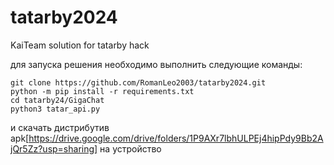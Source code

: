 # tatarby2024
KaiTeam solution for tatarby hack

для запуска решения необходимо выполнить следующие команды: <br />
```
git clone https://github.com/RomanLeo2003/tatarby2024.git
python -m pip install -r requirements.txt
cd tatarby24/GigaChat
python3 tatar_api.py
```
и скачать дистрибутив apk[https://drive.google.com/drive/folders/1P9AXr7lbhULPEj4hipPdy9Bb2AjQr5Zz?usp=sharing] на устройство <br />
